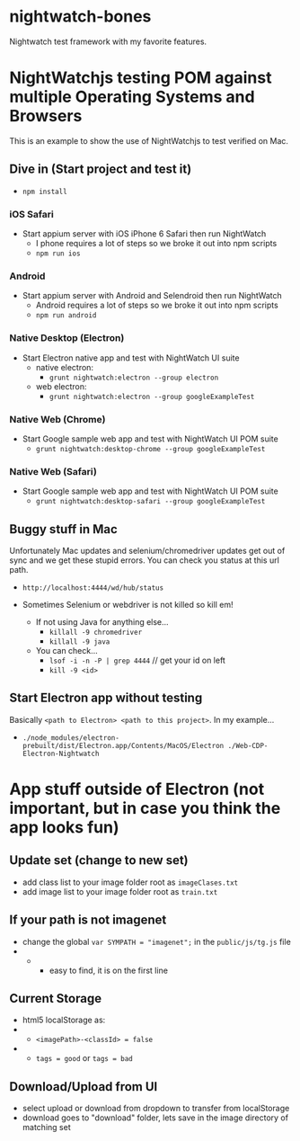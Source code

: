 # nightwatch-bones
Nightwatch test framework with my favorite features.

# NightWatchjs testing POM against multiple Operating Systems and Browsers

This is an example to show the use of NightWatchjs to test verified on Mac.

## Dive in (Start project and test it)

- `npm install`

### iOS Safari
- Start appium server with iOS iPhone 6 Safari then run NightWatch
    - I phone requires a lot of steps so we broke it out into npm scripts
    - `npm run ios`
    
### Android
- Start appium server with Android and Selendroid then run NightWatch
    - Android requires a lot of steps so we broke it out into npm scripts
    - `npm run android`

### Native Desktop (Electron)
- Start Electron native app and test with NightWatch UI suite
    - native electron:
         - `grunt nightwatch:electron --group electron`
    - web electron:
         - `grunt nightwatch:electron --group googleExampleTest`
    
### Native Web (Chrome)
- Start Google sample web app and test with NightWatch UI POM suite
    - `grunt nightwatch:desktop-chrome --group googleExampleTest`
    
### Native Web (Safari)
- Start Google sample web app and test with NightWatch UI POM suite
    - `grunt nightwatch:desktop-safari --group googleExampleTest`

## Buggy stuff in Mac

Unfortunately Mac updates and selenium/chromedriver updates get out of sync and we get these stupid errors. You can check you status at this url path.
- `http://localhost:4444/wd/hub/status`

- Sometimes Selenium or webdriver is not killed so kill em!
    - If not using Java for anything else...
        - `killall -9 chromedriver` 
        - `killall -9 java`
    - You can check... 
        - `lsof -i -n -P | grep 4444` // get your id on left
        - `kill -9 <id>`
    
## Start Electron app without testing

Basically `<path to Electron> <path to this project>`.
In my example...

- `./node_modules/electron-prebuilt/dist/Electron.app/Contents/MacOS/Electron ./Web-CDP-Electron-Nightwatch`

# App stuff outside of Electron (not important, but in case you think the app looks fun)

## Update set (change to new set)

- add class list to your image folder root as `imageClases.txt`
- add image list to your image folder root as `train.txt`

## If your path is not imagenet
- change the global `var SYMPATH = "imagenet";` in the `public/js/tg.js` file
- - * easy to find, it is on the first line

## Current Storage

- html5 localStorage as:
- - `<imagePath>-<classId> = false`
- - `tags = good` or `tags = bad`

## Download/Upload from UI

- select upload or download from dropdown to transfer from localStorage
- download goes to "download" folder, lets save in the image directory of matching set